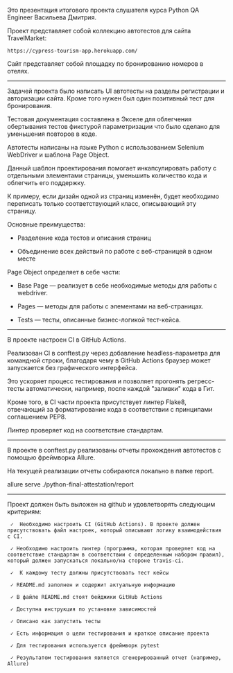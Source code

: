 Это презентация итогового проекта слушателя курса Python QA Engineer Васильева Дмитрия.

Проект представляет собой коллекцию автотестов для сайта TravelMarket: 

```
https://cypress-tourism-app.herokuapp.com/
```

Сайт представляет собой площадку по бронированию номеров в отелях.

***

Задачей проекта было написать UI автотесты на разделы регистрации и авторизации сайта. Кроме того нужен был один позитивный тест для бронирования.      

Тестовая документация составлена в Экселе для облегчения обертывания тестов фикстурой параметризации что было сделано для уменьшения повторов в коде.

Автотесты написаны на языке Python с использованием Selenium WebDriver и шаблона Page Object.

Данный шаблон проектирования помогает инкапсулировать работу с отдельными элементами страницы, уменьшить количество кода и облегчить его поддержку. 

К примеру, если дизайн одной из страниц изменён, будет необходимо переписать только соответствующий класс, описывающий эту страницу.

Основные преимущества:

 * Разделение кода тестов и описания страниц
 
 * Объединение всех действий по работе с веб-страницей в одном месте
 
Page Object определяет в себе части:

 * Base Page — реализует в себе необходимые методы для работы с webdriver.

 * Pages — методы для работы с элементами на веб-страницах.

 * Tests — тесты, описанные бизнес-логикой тест-кейса.

*** 

В проекте настроен CI в GitHub Actions.

Реализован CI в conftest.py через добавление headless-параметра для командной строки, благодаря чему в GitHub Actions браузер может запускается без графического интерфейса.
 
Это ускоряет процесс тестирования и позволяет прогонять регресс-тесты автоматически, например, после каждой "заливки" кода в Гит.

Кроме того, в CI части проекта присутствует линтер Flake8, отвечающий за форматирование кода в соответствии с принципами соглашением PEP8.

Линтер проверяет код на соответствие стандартам.    

***

В проекте в conftest.py реализованы отчеты прохождения автотестов с помощью фреймворка Allure. 

На текущей реализации отчеты собираются локально в папке report. 

allure serve ./python-final-attestation/report

***







Проект должен быть выложен на github и удовлетворять следующим критериям:
``` 
 ✓  Необходимо настроить CI (GitHub Actions). В проекте должен присутствовать файл настроек, который описывают логику взаимодействия с CI.

 ✓ Необходимо настроить линтер (программа, которая проверяет код на соответствие стандартам в соответствии с определенным набором правил), который должен запускаться локально/на стороне travis-ci. 

 ✓  К каждому тесту должны присутствовать тест кейсы 
            
 ✓ README.md заполнен и содержит актуальную информацию

 ✓ В файле README.md стоят бейджики GitHub Actions

 ✓ Доступна инструкция по установке зависимостей

 ✓ Описано как запустить тесты

 ✓ Есть информация о цели тестирования и краткое описание проекта

 ✓ Для тестирования используется фреймворк pytest 

 ✓ Результатом тестирования является сгенерированный отчет (например, Allure)
```
